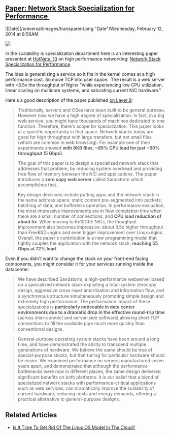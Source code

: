 ## [Paper: Network Stack Specialization for Performance ](/blog/2014/2/12/paper-network-stack-specialization-for-performance.html)

<div class="journal-entry-tag journal-entry-tag-post-title"><span class="posted-on">![Date](/universal/images/transparent.png "Date")Wednesday, February 12, 2014 at 8:56AM</span></div>

<div class="body">

![](http://farm4.staticflickr.com/3720/12470482324_272e9ef2e6_n.jpg)

In the scalability is specialization department here is an interesting paper presented at [HotNets '13](http://conferences.sigcomm.org/hotnets/2013/) on high performance networking: [Network Stack Specialization for Performance](http://conferences.sigcomm.org/hotnets/2013/papers/hotnets-final43.pdf).

The idea is generalizing a service so it fits in the kernel comes at a high performance cost. So move TCP into user space.  The result is a web server with ~3.5x the throughput of Nginx "while experiencing low CPU utilization, linear scaling on multicore systems, and saturating current NIC hardware."

Here's a good description of the paper published [on Layer 9](http://www.layer9.org/2013/11/hotnets-13-network-stack-specialisation.html):

> Traditionally, servers and OSes have been built to be general purpose. However now we have a high degree of specialization. In fact, in a big web service, you might have thousands of machines dedicated to one function. Therefore, there's scope for specialization. This paper looks at a specific opportunity in that space. Network stacks today are good for high throughput with large transfers, but not small files (which are common in web browsing). For example one of their experiments showed **with 8KB files, ~85% CPU load for just ~50% throughput (5 Gbps)**.
> 
> The goal of this paper is to design a specialized network stack that addresses that problem, by reducing system overhead and providing free flow of memory between the NIC and applications. The paper introduces a **zero copy web server** called Sandstorm which accomplishes that.
> 
> Key design decisions include putting apps and the network stack in the same address space; static content pre-segmented into packets; batching of data; and bufferless operation. In performance evaluation, the most impressive improvements are in flow completion time when there are a small number of connections, and **CPU load reduction of about 5x**. When moving to 6x10GbE NICs, the thoughput improvement also becomes impressive: about 3.5x higher throughput than FreeBSD+nginx and even bigger improvement over Linux+nginx. Overall, the paper's contribution is a new programming model that tightly couples the application with the network stack, **reaching 55 Gbps at 72% load**.

Even if you didn't want to change the stack on your front-end facing components, you might consider it for your services running inside the datacenter:

> We have described Sandstorm, a high-performance webserver based on a specialized network stack exploiting a total-system zerocopy design, aggressive cross-layer amortization and information ﬂow, and a synchronous structure simultaneously promoting simple design and extremely high performance. The performance impact of these specializations is **particularly noticeable in data center environments due to a dramatic drop in the effective round-trip time** (across inter-connect and server-side software) allowing short TCP connections to ﬁll the available pipe much more quickly than conventional designs.

> General-purpose operating system stacks have been around a long time, and have demonstrated the ability to transcend multiple generations of hardware. We believe the same should be true of special-purpose stacks, but that tuning for particular hardware should be easier. We examined performance on servers manufactured seven years apart, and demonstrated that although the performance bottlenecks were now in different places, the same design delivered signiﬁcant beneﬁts on both platforms. It is our belief that a blend of specialized network stacks with performance-critical applications such as web services, can dramatically improve the scalability of current hardware, reducing costs and energy demands, offering a practical alternative to general-purpose designs.

## <span>Related Articles</span>

<div>

*   [Is It Time To Get Rid Of The Linux OS Model In The Cloud?](http://highscalability.com/blog/2012/1/19/is-it-time-to-get-rid-of-the-linux-os-model-in-the-cloud.html)

</div>

</div>